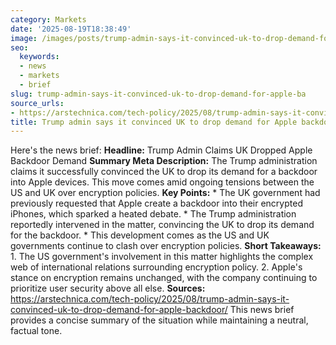 ```yaml
---
category: Markets
date: '2025-08-19T18:38:49'
image: /images/posts/trump-admin-says-it-convinced-uk-to-drop-demand-for-apple-ba.jpg
seo:
  keywords:
  - news
  - markets
  - brief
slug: trump-admin-says-it-convinced-uk-to-drop-demand-for-apple-ba
source_urls:
- https://arstechnica.com/tech-policy/2025/08/trump-admin-says-it-convinced-uk-to-drop-demand-for-apple-backdoor/
title: Trump admin says it convinced UK to drop demand for Apple backdoor
---
```


Here's the news brief:  **Headline:** Trump Admin Claims UK Dropped Apple Backdoor Demand  **Summary Meta Description:** The Trump administration claims it successfully convinced the UK to drop its demand for a backdoor into Apple devices. This move comes amid ongoing tensions between the US and UK over encryption policies.  **Key Points:**  * The UK government had previously requested that Apple create a backdoor into their encrypted iPhones, which sparked a heated debate. * The Trump administration reportedly intervened in the matter, convincing the UK to drop its demand for the backdoor. * This development comes as the US and UK governments continue to clash over encryption policies.  **Short Takeaways:**  1. The US government's involvement in this matter highlights the complex web of international relations surrounding encryption policy. 2. Apple's stance on encryption remains unchanged, with the company continuing to prioritize user security above all else.  **Sources:**  https://arstechnica.com/tech-policy/2025/08/trump-admin-says-it-convinced-uk-to-drop-demand-for-apple-backdoor/  This news brief provides a concise summary of the situation while maintaining a neutral, factual tone.